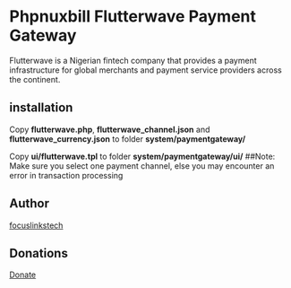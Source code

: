 # Phpnuxbill Flutterwave Payment Gateway

Flutterwave is a Nigerian fintech company that provides a payment infrastructure for global merchants and payment service providers across the continent.
## installation

Copy **flutterwave.php**, **flutterwave_channel.json** and **flutterwave_currency.json** to folder **system/paymentgateway/**

Copy **ui/flutterwave.tpl** to folder **system/paymentgateway/ui/**
##Note:
Make sure you select one payment channel, else you may encounter an error in transaction processing

## Author

[focuslinkstech](https://github.com/focuslinkstech)

## Donations

[Donate](https://flutterwave.com/donate/lrrkdrghwx9v)
